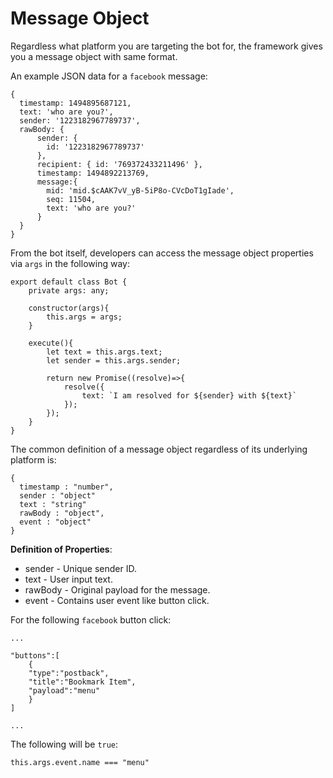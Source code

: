 # Message Object

Regardless what platform you are targeting the bot for, the framework gives you a message object with same format.

An example JSON data for a `facebook` message:

```
{
  timestamp: 1494895687121,
  text: 'who are you?',
  sender: '1223182967789737',
  rawBody: {
      sender: {
        id: '1223182967789737'
      },
      recipient: { id: '769372433211496' },
      timestamp: 1494892213769,
      message:{
        mid: 'mid.$cAAK7vV_yB-5iP8o-CVcDoT1gIade',
        seq: 11504,
        text: 'who are you?'
      }
  }
}

```

From the bot itself, developers can access the message object properties via `args` in the following way:

```
export default class Bot {
    private args: any;

    constructor(args){
        this.args = args;
    }

    execute(){
        let text = this.args.text;
        let sender = this.args.sender;

        return new Promise((resolve)=>{
            resolve({
                text: `I am resolved for ${sender} with ${text}`   
            });
        });
    }
}
```

The common definition of a message object regardless of its underlying platform is:

```
{
  timestamp : "number",
  sender : "object"
  text : "string"
  rawBody : "object",
  event : "object"
}

```

**Definition of Properties**:

* sender - Unique sender ID.
* text - User input text.
* rawBody - Original payload for the message.
* event - Contains user event like button click.


For the following `facebook` button click:

```
...

"buttons":[
    {
    "type":"postback",
    "title":"Bookmark Item",
    "payload":"menu"
    }
]

...

```

The following will be `true`:

```
this.args.event.name === "menu"

```
  